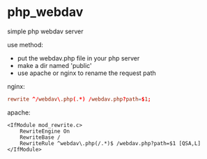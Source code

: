 # php_webdav
simple php webdav server

use method:
 - put the webdav.php file in your php server
 - make a dir named 'public'
 - use apache or nginx to rename the request path

nginx:
```conf
rewrite ^/webdav\.php(.*) /webdav.php?path=$1;
```
apache:
```.htaccess
<IfModule mod_rewrite.c>
	RewriteEngine On
	RewriteBase /
	RewriteRule ^webdav\.php(/.*)$ /webdav.php?path=$1 [QSA,L]
</IfModule>
```
